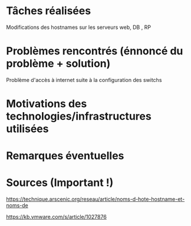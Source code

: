 # Tâches réalisées

Modifications des hostnames sur les serveurs  web, DB , RP


# Problèmes rencontrés (énnoncé du problème + solution)

Problème d'accès à internet suite à la configuration des switchs

# Motivations des technologies/infrastructures utilisées

# Remarques éventuelles

# Sources (Important !)

https://technique.arscenic.org/reseau/article/noms-d-hote-hostname-et-noms-de

https://kb.vmware.com/s/article/1027876
